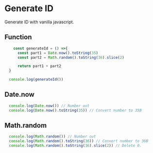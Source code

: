 # Generate ID

Generate ID with vanilla javascript.

## Function

```javascript
    const generateId = () =>{
      const part1 = Date.now().toString(35)
      const part2 = Math.random().toString(36).slice(2)

      return part1 + part2
  }

  console.log(generateId())
```

## Date.now

```javascript
  console.log(Date.now()) // Number out
  console.log(Date.now().toString(35)) // Convert number to 35B
```
  
## Math.random

```javascript
  console.log(Math.random()) // Number out
  console.log(Math.random().toString(36)) // Convert number to 36B 
  console.log(Math.random().toString(36).slice(2)) // Delete 0.
```
